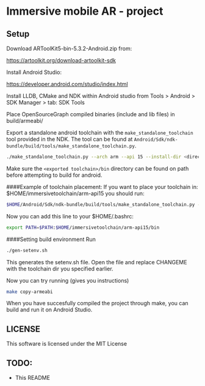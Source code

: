 # Immersive mobile AR - project

## Setup

Download ARToolKit5-bin-5.3.2-Android.zip from:

https://artoolkit.org/download-artoolkit-sdk

Install Android Studio:

https://developer.android.com/studio/index.html

Install LLDB, CMake and NDK within Android studio
from Tools > Android > SDK Manager > tab: SDK Tools

Place OpenSourceGraph compiled binaries (include and lib files) in build/armeabi/

Export a standalone android toolchain with the
`make_standalone_toolchain` tool provided in the
NDK. The tool can be found at
`Android/Sdk/ndk-bundle/build/tools/make_standalone_toolchain.py`.

```Bash
./make_standalone_toolchain.py --arch arm --api 15 --install-dir <directory to install toolchain to>
```

Make sure the `<exported toolchain>/bin` directory
can be found on path before attempting to build for
android.

####Example of toolchain placement:
If you want to place your toolchain in: $HOME/immersivetoolchain/arm-api15
you should run:

```Bash
$HOME/Android/Sdk/ndk-bundle/build/tools/make_standalone_toolchain.py --arch arm --api 15 --install-dir $HOME/immersivetoolchain/arm-api15
```

Now you can add this line to your $HOME/.bashrc:

```Bash
export PATH=$PATH:$HOME/immersivetoolchain/arm-api15/bin
```

####Setting build environment
Run
```Bash
./gen-setenv.sh
```
This generates the setenv.sh file. Open the file and replace CHANGEME with the toolchain dir you specified earlier.

Now you can try running (gives you instructions)
```Bash
make copy-armeabi
```

When you have succesfully compiled the project through make, you can build and run it on Android Studio.

## LICENSE
This software is licensed under the MIT License

## TODO:
* This README

